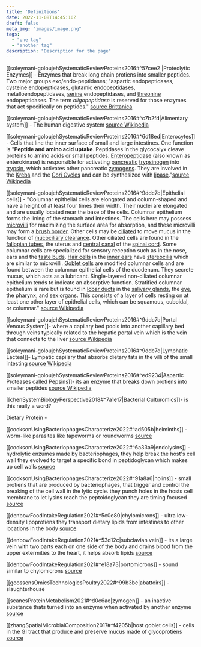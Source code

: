 ```yaml
---
title: 'Definitions'
date: 2022-11-08T14:45:10Z
draft: false
meta_img: "images/image.png"
tags:
  - "one tag"
  - "another tag"
description: "Description for the page"
---
```


[[soleymani-goloujehSystematicReviewProteins2016#^57cee2 |Proteolytic Enzymes]] - Enzymes that break long chain protiens into smaller peptides. Two major groups exo/endo-peptidases; "aspartic endopeptidases, [cysteine](https://www.britannica.com/science/cysteine) endopeptidases, glutamic endopeptidases, metalloendopeptidases, [serine](https://www.britannica.com/science/serine) endopeptidases, and [threonine](https://www.britannica.com/science/threonine) endopeptidases. The term _oligopeptidase_ is reserved for those enzymes that act specifically on peptides." [source Brittanica](https://www.britannica.com/science/proteolytic-enzyme)

[[soleymani-goloujehSystematicReviewProteins2016#^c7b2fd|Alimentary system]] - The human digestive system [source Wikipedia](https://en.wikipedia.org/wiki/Human_digestive_system)

[[soleymani-goloujehSystematicReviewProteins2016#^6d18ed|Enterocytes]] - Cells that line the inner surface of small and large intestines. One function is "**Peptide and amino acid uptake**. Peptidases in the glycocalyx cleave proteins to amino acids or small peptides. [Enteropeptidase](https://en.wikipedia.org/wiki/Enteropeptidase "Enteropeptidase") (also known as enterokinase) is responsible for activating [pancreatic](https://en.wikipedia.org/wiki/Pancreatic "Pancreatic") [trypsinogen](https://en.wikipedia.org/wiki/Trypsinogen "Trypsinogen") into [trypsin](https://en.wikipedia.org/wiki/Trypsin "Trypsin"), which activates other pancreatic [zymogens](https://en.wikipedia.org/wiki/Zymogens "Zymogens"). They are involved in the [Krebs](https://en.wikipedia.org/wiki/Krebs_cycle "Krebs cycle") and the [Cori Cycles](https://en.wikipedia.org/wiki/Cori_Cycle "Cori Cycle") and can be synthesized with [lipase](https://en.wikipedia.org/wiki/Lipase "Lipase")."[source Wikipedia](https://en.wikipedia.org/wiki/Enterocyte)

[[soleymani-goloujehSystematicReviewProteins2016#^9ddc7d|Epithelial cells]] - "Columnar epithelial cells are elongated and column-shaped and have a height of at least four times their width. Their nuclei are elongated and are usually located near the base of the cells. Columnar epithelium forms the lining of the stomach and intestines. The cells here may possess [microvilli](https://en.wikipedia.org/wiki/Microvilli "Microvilli") for maximizing the surface area for absorption, and these microvilli may form a [brush border](https://en.wikipedia.org/wiki/Brush_border "Brush border"). Other cells may be [ciliated](https://en.wikipedia.org/wiki/Cilia "Cilia") to move mucus in the function of [mucociliary clearance](https://en.wikipedia.org/wiki/Mucociliary_clearance "Mucociliary clearance"). Other ciliated cells are found in the [fallopian tubes](https://en.wikipedia.org/wiki/Fallopian_tubes "Fallopian tubes"), the uterus and [central canal](https://en.wikipedia.org/wiki/Central_canal "Central canal") of the [spinal cord](https://en.wikipedia.org/wiki/Spinal_cord "Spinal cord"). Some columnar cells are specialized for sensory reception such as in the nose, ears and the [taste buds](https://en.wikipedia.org/wiki/Taste_bud "Taste bud"). [Hair cells](https://en.wikipedia.org/wiki/Hair_cell "Hair cell") in the [inner ears](https://en.wikipedia.org/wiki/Inner_ear "Inner ear") have [stereocilia](https://en.wikipedia.org/wiki/Stereocilia_(inner_ear) "Stereocilia (inner ear)") which are similar to microvilli. [Goblet cells](https://en.wikipedia.org/wiki/Goblet_cell "Goblet cell") are modified columnar cells and are found between the columnar epithelial cells of the duodenum. They secrete mucus, which acts as a lubricant. Single-layered non-ciliated columnar epithelium tends to indicate an absorptive function. Stratified columnar epithelium is rare but is found in [lobar ducts](https://en.wikipedia.org/wiki/Duct_(anatomy)#Duct_system "Duct (anatomy)") in the [salivary glands](https://en.wikipedia.org/wiki/Salivary_glands "Salivary glands"), the [eye](https://en.wikipedia.org/wiki/Eye "Eye"), the [pharynx](https://en.wikipedia.org/wiki/Pharynx "Pharynx"), and [sex organs](https://en.wikipedia.org/wiki/Sex_organs "Sex organs"). This consists of a layer of cells resting on at least one other layer of epithelial cells, which can be squamous, cuboidal, or columnar." [source Wikipedia](https://en.wikipedia.org/wiki/Epithelium)

[[soleymani-goloujehSystematicReviewProteins2016#^9ddc7d|Portal Venous System]]- where a capilary bed pools into another capillary bed through veins typically related to the hepatic portal vein which is the vein that connects to the liver [source Wikipedia](https://en.wikipedia.org/wiki/Portal_venous_system)

[[soleymani-goloujehSystematicReviewProteins2016#^9ddc7d|Lymphatic Lacteal]]- Lympatic capilary that absorbs dietary fats in the villi of the small intesting [source Wikipedia](https://en.wikipedia.org/wiki/Lacteal)

[[soleymani-goloujehSystematicReviewProteins2016#^ed9234|Aspartic Proteases called Pepsins]]- its an enzyme that breaks down protiens into smaller peptides [source Wikipedia](https://en.wikipedia.org/wiki/Pepsin)

[[chenSystemBiologyPerspective2018#^7a1e17|Bacterial Culturomics]]- is this really a word?

Dietary Protein - 

[[cooksonUsingBacteriophagesCharacterize2022#^ad505b|helminths]] - worm-like parasites like tapeworms or roundworms [source](https://www.ncbi.nlm.nih.gov/books/NBK8282/)

[[cooksonUsingBacteriophagesCharacterize2022#^6a33a9|endolysins]] - hydrolytic enzumes made by bacteriophages, they help break the host's cell wall they evolved to target a specific bond in peptidoglycan which makes up cell walls [source](https://en.wikipedia.org/wiki/Lysin)

[[cooksonUsingBacteriophagesCharacterize2022#^91a8a6|holins]] - small protiens that are produced by bacteriophages, that trigger and control the breaking of the cell wall in the lytic cycle. they punch holes in the hosts cell membrane to let lysins reach the peptoidoglycan they are timing focused [source](https://en.wikipedia.org/wiki/Holin)

[[denbowFoodIntakeRegulation2021#^5c0e80|chylomicrons]] - ultra low-density lipoprotiens they transport dietary lipids from intestines to other locations in the body [source](https://en.wikipedia.org/wiki/Chylomicron)

[[denbowFoodIntakeRegulation2021#^53d12c|subclavian vein]] - its a large vein with two parts each on one side of the body and drains blood from the upper extermities to the heart, it helps absorb lipids [source](https://en.wikipedia.org/wiki/Subclavian_vein)

[[denbowFoodIntakeRegulation2021#^e18a73|portomicrons]] - sound similar to chylomicrons [source](https://www.researchgate.net/publication/250130979_Characterization_of_Chicken_Portomicron_Remnant_and_Very_Low_Density_Lipoprotein_Remnant)

[[goossensOmicsTechnologiesPoultry2022#^99b3be|abattoirs]] - slaughterhouse 

[[scanesProteinMetabolism2021#^d0c6ae|zymogen]] - an inactive substance thats turned into an enzyme when activated by another enzyme [source](https://www.google.com/search?client=firefox-b-1-d&q=zymogen)

[[zhangSpatialMicrobialComposition2017#^f4205b|host goblet cells]] - cells in the GI tract that produce and preserve mucus made of glycoprotiens [source](https://www.ncbi.nlm.nih.gov/pmc/articles/PMC4235714/)